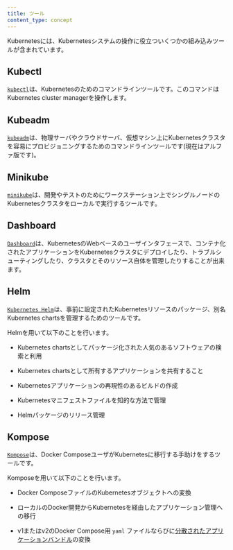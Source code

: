 ```yaml
---
title: ツール
content_type: concept
---
```


<!-- overview -->
Kubernetesには、Kubernetesシステムの操作に役立ついくつかの組み込みツールが含まれています。

<!-- body -->
## Kubectl
[`kubectl`](/docs/tasks/tools/install-kubectl/)は、Kubernetesのためのコマンドラインツールです。このコマンドはKubernetes cluster managerを操作します。

## Kubeadm
[`kubeadm`](docs/setup/production-environment/tools/kubeadm/install-kubeadm/)は、物理サーバやクラウドサーバ、仮想マシン上にKubernetesクラスタを容易にプロビジョニングするためのコマンドラインツールです(現在はアルファ版です)。

## Minikube
[`minikube`](https://minikube.sigs.k8s.io/docs/)は、開発やテストのためにワークステーション上でシングルノードのKubernetesクラスタをローカルで実行するツールです。

## Dashboard
[`Dashboard`](/docs/tasks/access-application-cluster/web-ui-dashboard/)は、KubernetesのWebベースのユーザインタフェースで、コンテナ化されたアプリケーションをKubernetesクラスタにデプロイしたり、トラブルシューティングしたり、クラスタとそのリソース自体を管理したりすることが出来ます。

## Helm
[`Kubernetes Helm`](https://github.com/helm/helm)は、事前に設定されたKubernetesリソースのパッケージ、別名Kubernetes chartsを管理するためのツールです。

Helmを用いて以下のことを行います。

* Kubernetes chartsとしてパッケージ化された人気のあるソフトウェアの検索と利用

* Kubernetes chartsとして所有するアプリケーションを共有すること

* Kubernetesアプリケーションの再現性のあるビルドの作成

* Kubernetesマニフェストファイルを知的な方法で管理

* Helmパッケージのリリース管理

## Kompose
[`Kompose`](https://github.com/kubernetes/kompose)は、Docker ComposeユーザがKubernetesに移行する手助けをするツールです。

Komposeを用いて以下のことを行います。

* Docker ComposeファイルのKubernetesオブジェクトへの変換

* ローカルのDocker開発からKubernetesを経由したアプリケーション管理への移行

* v1またはv2のDocker Compose用 `yaml` ファイルならびに[分散されたアプリケーションバンドル](https://docs.docker.com/compose/bundles/)の変換
